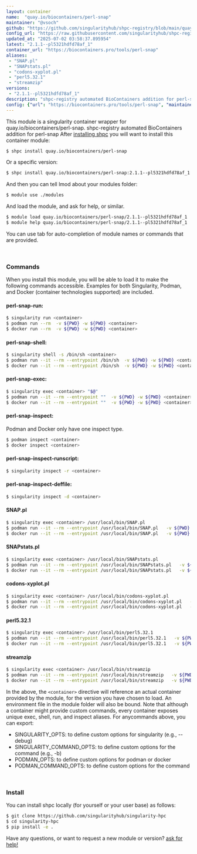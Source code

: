 ```yaml
---
layout: container
name:  "quay.io/biocontainers/perl-snap"
maintainer: "@vsoch"
github: "https://github.com/singularityhub/shpc-registry/blob/main/quay.io/biocontainers/perl-snap/container.yaml"
config_url: "https://raw.githubusercontent.com/singularityhub/shpc-registry/main/quay.io/biocontainers/perl-snap/container.yaml"
updated_at: "2025-07-02 03:58:37.895954"
latest: "2.1.1--pl5321hdfd78af_1"
container_url: "https://biocontainers.pro/tools/perl-snap"
aliases:
 - "SNAP.pl"
 - "SNAPstats.pl"
 - "codons-xyplot.pl"
 - "perl5.32.1"
 - "streamzip"
versions:
 - "2.1.1--pl5321hdfd78af_1"
description: "shpc-registry automated BioContainers addition for perl-snap"
config: {"url": "https://biocontainers.pro/tools/perl-snap", "maintainer": "@vsoch", "description": "shpc-registry automated BioContainers addition for perl-snap", "latest": {"2.1.1--pl5321hdfd78af_1": "sha256:28616a471376b39ec32320a84e7555196c70657f67a86c225f4fbf6bf3bae8cf"}, "tags": {"2.1.1--pl5321hdfd78af_1": "sha256:28616a471376b39ec32320a84e7555196c70657f67a86c225f4fbf6bf3bae8cf"}, "docker": "quay.io/biocontainers/perl-snap", "aliases": {"SNAP.pl": "/usr/local/bin/SNAP.pl", "SNAPstats.pl": "/usr/local/bin/SNAPstats.pl", "codons-xyplot.pl": "/usr/local/bin/codons-xyplot.pl", "perl5.32.1": "/usr/local/bin/perl5.32.1", "streamzip": "/usr/local/bin/streamzip"}}
---
```


This module is a singularity container wrapper for quay.io/biocontainers/perl-snap.
shpc-registry automated BioContainers addition for perl-snap
After [installing shpc](#install) you will want to install this container module:


```bash
$ shpc install quay.io/biocontainers/perl-snap
```

Or a specific version:

```bash
$ shpc install quay.io/biocontainers/perl-snap:2.1.1--pl5321hdfd78af_1
```

And then you can tell lmod about your modules folder:

```bash
$ module use ./modules
```

And load the module, and ask for help, or similar.

```bash
$ module load quay.io/biocontainers/perl-snap/2.1.1--pl5321hdfd78af_1
$ module help quay.io/biocontainers/perl-snap/2.1.1--pl5321hdfd78af_1
```

You can use tab for auto-completion of module names or commands that are provided.

<br>

### Commands

When you install this module, you will be able to load it to make the following commands accessible.
Examples for both Singularity, Podman, and Docker (container technologies supported) are included.

#### perl-snap-run:

```bash
$ singularity run <container>
$ podman run --rm  -v ${PWD} -w ${PWD} <container>
$ docker run --rm  -v ${PWD} -w ${PWD} <container>
```

#### perl-snap-shell:

```bash
$ singularity shell -s /bin/sh <container>
$ podman run --it --rm --entrypoint /bin/sh  -v ${PWD} -w ${PWD} <container>
$ docker run --it --rm --entrypoint /bin/sh  -v ${PWD} -w ${PWD} <container>
```

#### perl-snap-exec:

```bash
$ singularity exec <container> "$@"
$ podman run --it --rm --entrypoint ""  -v ${PWD} -w ${PWD} <container> "$@"
$ docker run --it --rm --entrypoint ""  -v ${PWD} -w ${PWD} <container> "$@"
```

#### perl-snap-inspect:

Podman and Docker only have one inspect type.

```bash
$ podman inspect <container>
$ docker inspect <container>
```

#### perl-snap-inspect-runscript:

```bash
$ singularity inspect -r <container>
```

#### perl-snap-inspect-deffile:

```bash
$ singularity inspect -d <container>
```


#### SNAP.pl

```bash
$ singularity exec <container> /usr/local/bin/SNAP.pl
$ podman run --it --rm --entrypoint /usr/local/bin/SNAP.pl   -v ${PWD} -w ${PWD} <container> -c " $@"
$ docker run --it --rm --entrypoint /usr/local/bin/SNAP.pl   -v ${PWD} -w ${PWD} <container> -c " $@"
```


#### SNAPstats.pl

```bash
$ singularity exec <container> /usr/local/bin/SNAPstats.pl
$ podman run --it --rm --entrypoint /usr/local/bin/SNAPstats.pl   -v ${PWD} -w ${PWD} <container> -c " $@"
$ docker run --it --rm --entrypoint /usr/local/bin/SNAPstats.pl   -v ${PWD} -w ${PWD} <container> -c " $@"
```


#### codons-xyplot.pl

```bash
$ singularity exec <container> /usr/local/bin/codons-xyplot.pl
$ podman run --it --rm --entrypoint /usr/local/bin/codons-xyplot.pl   -v ${PWD} -w ${PWD} <container> -c " $@"
$ docker run --it --rm --entrypoint /usr/local/bin/codons-xyplot.pl   -v ${PWD} -w ${PWD} <container> -c " $@"
```


#### perl5.32.1

```bash
$ singularity exec <container> /usr/local/bin/perl5.32.1
$ podman run --it --rm --entrypoint /usr/local/bin/perl5.32.1   -v ${PWD} -w ${PWD} <container> -c " $@"
$ docker run --it --rm --entrypoint /usr/local/bin/perl5.32.1   -v ${PWD} -w ${PWD} <container> -c " $@"
```


#### streamzip

```bash
$ singularity exec <container> /usr/local/bin/streamzip
$ podman run --it --rm --entrypoint /usr/local/bin/streamzip   -v ${PWD} -w ${PWD} <container> -c " $@"
$ docker run --it --rm --entrypoint /usr/local/bin/streamzip   -v ${PWD} -w ${PWD} <container> -c " $@"
```



In the above, the `<container>` directive will reference an actual container provided
by the module, for the version you have chosen to load. An environment file in the
module folder will also be bound. Note that although a container
might provide custom commands, every container exposes unique exec, shell, run, and
inspect aliases. For anycommands above, you can export:

 - SINGULARITY_OPTS: to define custom options for singularity (e.g., --debug)
 - SINGULARITY_COMMAND_OPTS: to define custom options for the command (e.g., -b)
 - PODMAN_OPTS: to define custom options for podman or docker
 - PODMAN_COMMAND_OPTS: to define custom options for the command

<br>

### Install

You can install shpc locally (for yourself or your user base) as follows:

```bash
$ git clone https://github.com/singularityhub/singularity-hpc
$ cd singularity-hpc
$ pip install -e .
```

Have any questions, or want to request a new module or version? [ask for help!](https://github.com/singularityhub/singularity-hpc/issues)